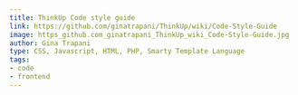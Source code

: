 ```yaml
---
title: ThinkUp Code style guide
link: https://github.com/ginatrapani/ThinkUp/wiki/Code-Style-Guide
image: https_github.com_ginatrapani_ThinkUp_wiki_Code-Style-Guide.jpg
author: Gina Trapani
type: CSS, Javascript, HTML, PHP, Smarty Template Language
tags:
- code
- frontend
---
```

